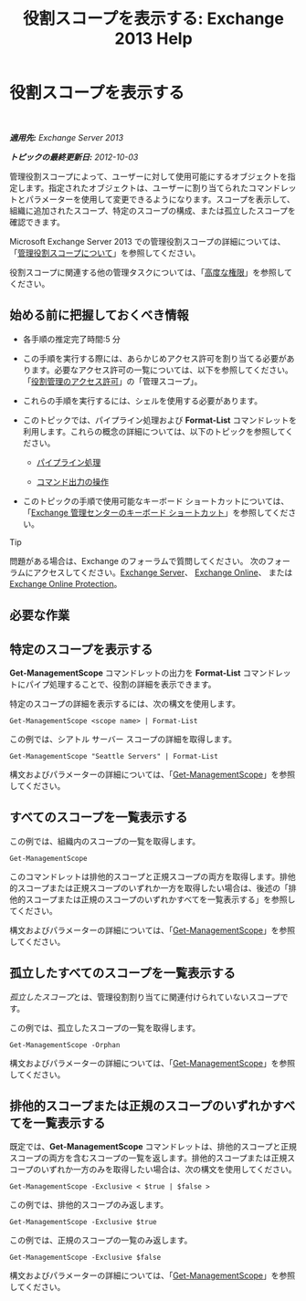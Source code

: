 ﻿---
title: '役割スコープを表示する: Exchange 2013 Help'
TOCTitle: 役割スコープを表示する
ms:assetid: 0bb3a434-6651-473a-94eb-4eb9a34e6f70
ms:mtpsurl: https://technet.microsoft.com/ja-jp/library/Dd335084(v=EXCHG.150)
ms:contentKeyID: 49895229
ms.date: 04/24/2018
mtps_version: v=EXCHG.150
ms.translationtype: HT
---

# 役割スコープを表示する

 

_**適用先:** Exchange Server 2013_

_**トピックの最終更新日:** 2012-10-03_

管理役割スコープによって、ユーザーに対して使用可能にするオブジェクトを指定します。指定されたオブジェクトは、ユーザーに割り当てられたコマンドレットとパラメーターを使用して変更できるようになります。スコープを表示して、組織に追加されたスコープ、特定のスコープの構成、または孤立したスコープを確認できます。

Microsoft Exchange Server 2013 での管理役割スコープの詳細については、「[管理役割スコープについて](understanding-management-role-scopes-exchange-2013-help.md)」を参照してください。

役割スコープに関連する他の管理タスクについては、「[高度な権限](advanced-permissions-exchange-2013-help.md)」を参照してください。

## 始める前に把握しておくべき情報

  - 各手順の推定完了時間:5 分

  - この手順を実行する際には、あらかじめアクセス許可を割り当てる必要があります。必要なアクセス許可の一覧については、以下を参照してください。「[役割管理のアクセス許可](role-management-permissions-exchange-2013-help.md)」の「管理スコープ」。

  - これらの手順を実行するには、シェルを使用する必要があります。

  - このトピックでは、パイプライン処理および **Format-List** コマンドレットを利用します。これらの概念の詳細については、以下のトピックを参照してください。
    
      - [パイプライン処理](https://technet.microsoft.com/ja-jp/library/aa998260\(v=exchg.150\))
    
      - [コマンド出力の操作](working-with-command-output-exchange-2013-help.md)

  - このトピックの手順で使用可能なキーボード ショートカットについては、「[Exchange 管理センターのキーボード ショートカット](keyboard-shortcuts-in-the-exchange-admin-center-exchange-online-protection-help.md)」を参照してください。


> [!TIP]
> 問題がある場合は、Exchange のフォーラムで質問してください。 次のフォーラムにアクセスしてください。<A href="https://go.microsoft.com/fwlink/p/?linkid=60612">Exchange Server</A>、 <A href="https://go.microsoft.com/fwlink/p/?linkid=267542">Exchange Online</A>、 または <A href="https://go.microsoft.com/fwlink/p/?linkid=285351">Exchange Online Protection</A>。



## 必要な作業

## 特定のスコープを表示する

**Get-ManagementScope** コマンドレットの出力を **Format-List** コマンドレットにパイプ処理することで、役割の詳細を表示できます。

特定のスコープの詳細を表示するには、次の構文を使用します。

    Get-ManagementScope <scope name> | Format-List

この例では、シアトル サーバー スコープの詳細を取得します。

    Get-ManagementScope "Seattle Servers" | Format-List

構文およびパラメーターの詳細については、「[Get-ManagementScope](https://technet.microsoft.com/ja-jp/library/dd298180\(v=exchg.150\))」を参照してください。

## すべてのスコープを一覧表示する

この例では、組織内のスコープの一覧を取得します。

    Get-ManagementScope

このコマンドレットは排他的スコープと正規スコープの両方を取得します。排他的スコープまたは正規スコープのいずれか一方を取得したい場合は、後述の「排他的スコープまたは正規のスコープのいずれかすべてを一覧表示する」を参照してください。

構文およびパラメーターの詳細については、「[Get-ManagementScope](https://technet.microsoft.com/ja-jp/library/dd298180\(v=exchg.150\))」を参照してください。

## 孤立したすべてのスコープを一覧表示する

*孤立したスコープ*とは、管理役割割り当てに関連付けられていないスコープです。

この例では、孤立したスコープの一覧を取得します。

    Get-ManagementScope -Orphan

構文およびパラメーターの詳細については、「[Get-ManagementScope](https://technet.microsoft.com/ja-jp/library/dd298180\(v=exchg.150\))」を参照してください。

## 排他的スコープまたは正規のスコープのいずれかすべてを一覧表示する

既定では、**Get-ManagementScope** コマンドレットは、排他的スコープと正規スコープの両方を含むスコープの一覧を返します。排他的スコープまたは正規スコープのいずれか一方のみを取得したい場合は、次の構文を使用してください。

    Get-ManagementScope -Exclusive < $true | $false >

この例では、排他的スコープのみ返します。

    Get-ManagementScope -Exclusive $true

この例では、正規のスコープの一覧のみ返します。

    Get-ManagementScope -Exclusive $false

構文およびパラメーターの詳細については、「[Get-ManagementScope](https://technet.microsoft.com/ja-jp/library/dd298180\(v=exchg.150\))」を参照してください。

